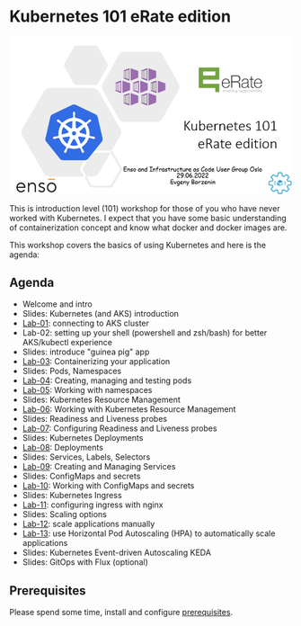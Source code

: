 # Kubernetes 101 eRate edition 

![logo](images/logo.png)

This is introduction level (101) workshop for those of you who have never worked with Kubernetes. I expect that you have some basic understanding of containerization concept and know what docker and docker images are. 

This workshop covers the basics of using Kubernetes and here is the agenda:

## Agenda

 * Welcome and intro
 * Slides: Kubernetes (and AKS) introduction
 * [Lab-01](labs/lab-01/readme.md): connecting to AKS cluster
 * Lab-02: setting up your shell (powershell and zsh/bash) for better AKS/kubectl experience 
 * Slides: introduce "guinea pig" app
 * [Lab-03](labs/lab-03/readme.md): Containerizing your application
 * Slides: Pods, Namespaces
 * [Lab-04](labs/lab-04/readme.md): Creating, managing and testing pods
 * [Lab-05](labs/lab-05/readme.md): Working with namespaces
 * Slides: Kubernetes Resource Management
 * [Lab-06](labs/lab-06/readme.md): Working with Kubernetes Resource Management
 * Slides: Readiness and Liveness probes
 * [Lab-07](labs/lab-07/readme.md): Configuring Readiness and Liveness probes
 * Slides: Kubernetes Deployments
 * [Lab-08](labs/lab-08/readme.md): Deployments
 * Slides: Services, Labels, Selectors
 * [Lab-09](labs/lab-09/readme.md): Creating and Managing Services
 * Slides: ConfigMaps and secrets
 * [Lab-10](labs/lab-10/readme.md): Working with ConfigMaps and secrets
 * Slides: Kubernetes Ingress 
 * [Lab-11](labs/lab-11/readme.md): configuring ingress with nginx
 * Slides: Scaling options
 * [Lab-12](labs/lab-12/readme.md): scale applications manually
 * [Lab-13](labs/lab-13/readme.md): use Horizontal Pod Autoscaling (HPA) to automatically scale applications
 * Slides: Kubernetes Event-driven Autoscaling KEDA 
 * Slides: GitOps with Flux (optional)

## Prerequisites

Please spend some time, install and configure [prerequisites](prerequisites.md).
